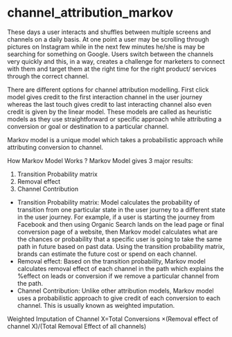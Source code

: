 # channel_attribution_markov
These days a user interacts and shuffles between multiple screens and channels on a daily basis. At one point a user may be scrolling through pictures on Instagram while in the next few minutes he/she is may be searching for something on Google. Users switch between the channels very quickly and this, in a way, creates a challenge for marketers to connect with them and target them at the right time for the right product/ services through the correct channel.  

There are different options for channel attribution modelling. First click model gives credit to the first interaction channel in the user journey whereas the last touch gives credit to last interacting channel also even credit is given by the linear model. These models are called as heuristic models as they use straightforward or specific approach while attributing a conversion or goal or destination to a particular channel.

Markov model is a unique model which takes a probabilistic approach while attributing conversion to channel.

How Markov Model Works ?
Markov Model gives 3 major results:
1. Transition Probability matrix
2. Removal effect
3. Channel Contribution
- Transition Probability matrix: Model calculates the probability of transition from one particular state in the user journey to a different state in the user journey. For example, if a user is starting the journey from Facebook and then using Organic Search lands on the lead page or final conversion page of a website, then Markov model calculates what are the chances or probability that a specific user is going to take the same path in future based on past data. Using the transition probability matrix, brands can estimate the future cost or spend on each channel.
- Removal effect: Based on the transition probability, Markov model calculates removal effect of each channel in the path which explains the %effect on leads or conversion if we remove a particular channel from the path.
- Channel Contribution: Unlike other attribution models, Markov model uses a probabilistic approach to give credit of each conversion to each channel. This is usually known as weighted imputation.

Weighted Imputation of Channel X=Total Conversions ×(Removal effect of channel X)/(Total Removal Effect of all channels) 
